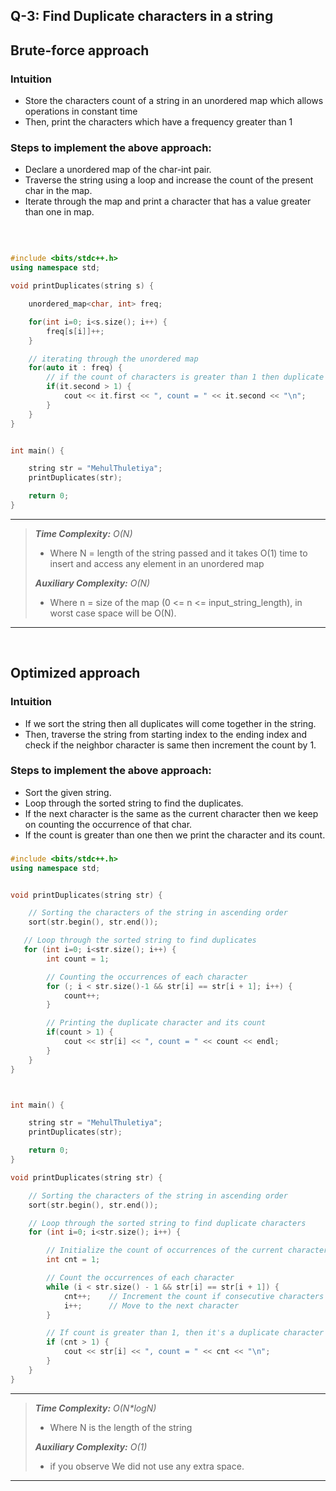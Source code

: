 ## Q-3: Find Duplicate characters in a string

## Brute-force approach
### Intuition
 - Store the characters count of a string in an unordered map which allows operations in constant time
 - Then, print the characters which have a frequency greater than 1

### Steps to implement the above approach:
 - Declare a unordered map of the char-int pair.
 - Traverse the string using a loop and increase the count of the present char in the map.
 - Iterate through the map and print a character that has a value greater than one in map.

<br>

```cpp

#include <bits/stdc++.h>
using namespace std;

void printDuplicates(string s) {

    unordered_map<char, int> freq;

    for(int i=0; i<s.size(); i++) {
        freq[s[i]]++;
    }

    // iterating through the unordered map
    for(auto it : freq) {
        // if the count of characters is greater than 1 then duplicate found
        if(it.second > 1) {
            cout << it.first << ", count = " << it.second << "\n";
        }
    }
}


int main() {

    string str = "MehulThuletiya";
    printDuplicates(str);

    return 0;
}
```

--------------------------------------------------------------------------------------------------------------------
>  <em> **Time Complexity:** O(N) </em>                                                                                    
>   - Where N = length of the string passed and it takes O(1) time to insert and access any element in an unordered map 
>
>  <em> **Auxiliary Complexity:** O(N) </em>
>  - Where n = size of the map (0 <= n <= input_string_length), in worst case space will be O(N).
--------------------------------------------------------------------------------------------------------------------

<br>


## Optimized approach

### Intuition
 - If we sort the string then all duplicates will come together in the string.
 - Then, traverse the string from starting index to the ending index and check if the neighbor character is same then increment the count by 1.

### Steps to implement the above approach:
 - Sort the given string.
 - Loop through the sorted string to find the duplicates.
 - If the next character is the same as the current character then we keep on counting the occurrence of that char.
 - If the count is greater than one then we print the character and its count.

###

```cpp
#include <bits/stdc++.h>
using namespace std;


void printDuplicates(string str) {

    // Sorting the characters of the string in ascending order
    sort(str.begin(), str.end());

   // Loop through the sorted string to find duplicates
   for (int i=0; i<str.size(); i++) {
        int count = 1;

        // Counting the occurrences of each character
        for (; i < str.size()-1 && str[i] == str[i + 1]; i++) {
            count++;
        }

        // Printing the duplicate character and its count
        if(count > 1) {
            cout << str[i] << ", count = " << count << endl;
        }
    }
}



int main() {

    string str = "MehulThuletiya";
    printDuplicates(str);

    return 0;
}
```

```cpp
void printDuplicates(string str) {

    // Sorting the characters of the string in ascending order
    sort(str.begin(), str.end());

    // Loop through the sorted string to find duplicate characters
    for (int i=0; i<str.size(); i++) {

        // Initialize the count of occurrences of the current character
        int cnt = 1;  

        // Count the occurrences of each character
        while (i < str.size() - 1 && str[i] == str[i + 1]) {
            cnt++;    // Increment the count if consecutive characters are the same
            i++;      // Move to the next character
        }

        // If count is greater than 1, then it's a duplicate character
        if (cnt > 1) {
            cout << str[i] << ", count = " << cnt << "\n";  
        }
    }
}
```
--------------------------------------------------------------------------------------------------------------------
>  <em> **Time Complexity:** O(N*logN) </em>
>   - Where N is the length of the string 
>
>  <em> **Auxiliary Complexity:** O(1) </em>
>  - if you observe We did not use any extra space.
--------------------------------------------------------------------------------------------------------------------
  
